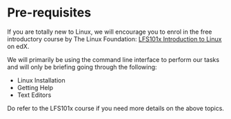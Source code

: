 # Pre-requisites

If you are totally new to Linux, we will encourage you to enrol in the free introductory course by The Linux Foundation:  [LFS101x Introduction to Linux](https://training.linuxfoundation.org/training/introduction-to-linux/) on edX.  

We will primarily be using the command line interface to perform our tasks and will only be briefing going through the following:

* Linux Installation
* Getting Help
* Text Editors

Do refer to the LFS101x course if you need more details on the above topics.
